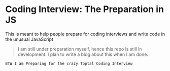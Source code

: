 # Coding Interview: The Preparation in JS

This is meant to help people prepare for coding interviews and write code in the unusual JavaScript

> I am still under preparation myself, hence this repo is still in development. I plan to write a blog about this when I am done. 

`BTW I am Preparing for the crazy Toptal Coding Interview`
